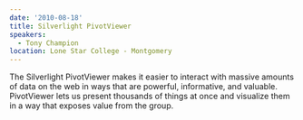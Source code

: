 ```yaml
---
date: '2010-08-18'
title: Silverlight PivotViewer
speakers:
  - Tony Champion
location: Lone Star College - Montgomery
---
```

The Silverlight PivotViewer makes it easier to interact with massive
amounts of data on the web in ways that are powerful, informative, and
valuable.
PivotViewer lets us present thousands of things at once and visualize
them in a way that exposes value from the group.